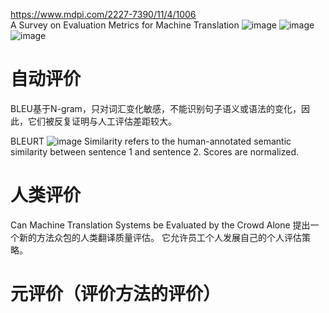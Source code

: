 https://www.mdpi.com/2227-7390/11/4/1006  
A Survey on Evaluation Metrics for Machine Translation
![image](https://github.com/YRH0/book/assets/74707759/d61d23df-4a2e-4429-9e4d-4878f28e1bba)
![image](https://github.com/YRH0/book/assets/74707759/f4aa905d-e860-495f-bd91-60b27bbbd5dc)
![image](https://github.com/YRH0/book/assets/74707759/de612494-f5b9-49c9-b678-77ded3d5a2ac)

# 自动评价
BLEU基于N-gram，只对词汇变化敏感，不能识别句子语义或语法的变化，因此，它们被反复证明与人工评估差距较大。

BLEURT
![image](https://github.com/YRH0/book/assets/74707759/926713fd-bc32-4d41-be4c-69a779a7065e)
Similarity refers to the human-annotated semantic similarity between sentence 1 and sentence 2. Scores are normalized.

# 人类评价
Can Machine Translation Systems be Evaluated by the Crowd Alone
提出一个新的方法众包的人类翻译质量评估。
它允许员工个人发展自己的个人评估策略。

# 元评价（评价方法的评价）
